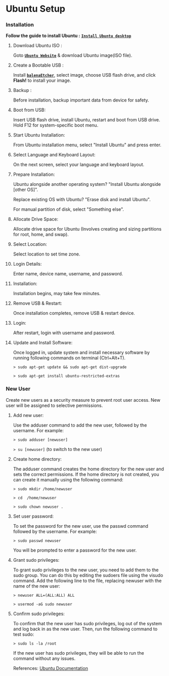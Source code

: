 # **Ubuntu Setup**


### **Installation**

**Follow the guide to install Ubuntu :**  [**`Install Ubuntu desktop`**](https://ubuntu.com/tutorials/install-ubuntu-desktop#1-overview)

 1. Download Ubuntu ISO :
     
    Goto [**`Ubuntu Website`**](https://ubuntu.com/download/desktop) & download Ubuntu image(ISO file).
  
 2. Create a Bootable USB :

    Install [**`balenaEtcher`**](https://etcher.balena.io/#download-etcher), select image, choose USB flash drive, and click **Flash!** to install your image.

 3. Backup : 

    Before installation, backup important data from device for safety.

 4. Boot from USB: 

    Insert USB flash drive, install Ubuntu, restart and boot from USB drive. Hold F12 for system-specific boot menu. 

 5. Start Ubuntu Installation: 

    From Ubuntu installation menu, select "Install Ubuntu" and press enter.

 6. Select Language and Keyboard Layout: 

    On the next screen, select your language and keyboard layout.
  
 7. Prepare Installation: 

    Ubuntu alongside another operating system? "Install Ubuntu alongside [other OS]".

    Replace existing OS with Ubuntu? "Erase disk and install Ubuntu".

    For manual partition of disk, select "Something else".

 9. Allocate Drive Space: 

    Allocate drive space for Ubuntu (Involves creating and sizing partitions for root, home, and swap).

10. Select Location: 

    Select location to set time zone.

11. Login Details: 

    Enter name, device name, username, and password.

12. Installation: 

    Installation begins, may take few minutes.

13. Remove USB & Restart: 

    Once installation completes, remove USB & restart device.

14. Login: 

    After restart, login with username and password.

15. Update and Install Software: 

    Once logged in, update system and install necessary software by running following commands on terminal (Ctrl+Alt+T).
  
    `> sudo apt-get update && sudo apt-get dist-upgrade`
  
    `> sudo apt-get install ubuntu-restricted-extras`



### **New User**

   Create new users as a security measure to prevent root user access. New user will be assigned to selective permissions.

1. Add new user:
   
   Use the adduser command to add the new user, followed by the username. For example:
  

      `> sudo adduser [newuser]`

      `> su [newuser]` (to switch to the new user)

2. Create home directory:

   The adduser command creates the home directory for the new user and sets the correct permissions. If the home directory is not created, you can create it manually using the following command:

      `> sudo mkdir /home/newuser`

      `> cd  /home/newuser`

      `> sudo chown newuser .`

3. Set user password:

   To set the password for the new user, use the passwd command followed by the username. For example:

      `> sudo passwd newuser`

   You will be prompted to enter a password for the new user.

4. Grant sudo privileges:

   To grant sudo privileges to the new user, you need to add them to the sudo group. You can do this by editing the sudoers file using the visudo command. Add the following line to the file, replacing newuser with the name of the new user:

      `> newuser ALL=(ALL:ALL) ALL`

      `> usermod -aG sudo newuser`  

5. Confirm sudo privileges:

   To confirm that the new user has sudo privileges, log out of the system and log back in as the new user. Then, run the following command to test sudo:

      `> sudo ls -la /root`

   If the new user has sudo privileges, they will be able to run the command without any issues.


   References: [Ubuntu Documentation](https://help.ubuntu.com/community/AddUsersToTheSystem)



